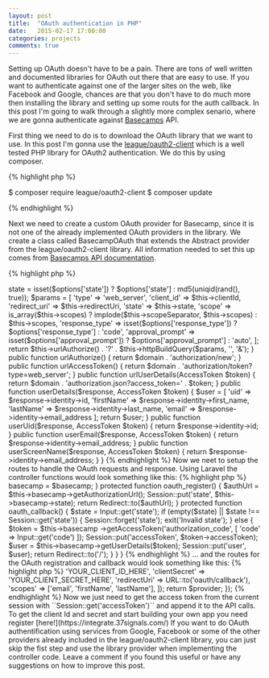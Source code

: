 ```yaml
---
layout: post
title:  "OAuth authentication in PHP"
date:   2015-02-17 17:00:00
categories: projects
comments: true
---
```


Setting up OAuth doesn't have to be a pain. There are tons of well written and documented libraries for OAuth out there that are easy to use. If you want to authenticate against one of the larger sites on the web, like Facebook and Google, chances are that you don't have to do much more then installing the library and setting up some routs for the auth callback. In this post I'm going to walk through a slightly more complex senario, where we are gonna authenticate against [Basecamps](basecamp.com) API.


First thing we need to do is to download the OAuth library that we want to use. In this post I'm gonna use the [league/oauth2-client](https://github.com/thephpleague/oauth2-client) which is a well tested PHP library for OAuth2 authentication. We do this by using composer.

{% highlight php %}

$ composer require league/oauth2-client
$ composer update

{% endhighlight %}

Next we need to create a custom OAuth provider for Basecamp, since it is not one of the already implemented OAuth providers in the library. We create a class called BasecampOAuth that extends the Abstract provider from the league/oauth2-client library. All information needed to set this up comes from [Basecamps API documentation](https://github.com/basecamp/api/blob/master/sections/authentication.md).

{% highlight php %}
<?php

use \League\OAuth2\Client\Provider\AbstractProvider;
use \League\OAuth2\Client\Token\AccessToken;

class BasecampOAuthProvider extends AbstractProvider {

    private $domain = 'https://launchpad.37signals.com/';

    public $responseType = 'json';

    public function getAuthorizationUrl($options = []) {

        $this->state = isset($options['state']) ?
             $options['state'] :
             md5(uniqid(rand(), true));

        $params = [
            'type' => 'web_server',
            'client_id' => $this->clientId,
            'redirect_uri' => $this->redirectUri,
            'state' => $this->state,
            'scope' => is_array($this->scopes) ?
                implode($this->scopeSeparator, $this->scopes) :
                $this->scopes,
            'response_type' => isset($options['response_type']) ?
                $options['response_type'] :
                'code',
            'approval_prompt' => isset($options['approval_prompt']) ?
                $options['approval_prompt'] :
                'auto',
        ];

        return $this->urlAuthorize() .
            '?' . $this->httpBuildQuery($params, '', '&');
    }

    public function urlAuthorize() {
        return $domain . 'authorization/new';
    }

    public function urlAccessToken() {
        return $domain . 'authorization/token?type=web_server';
    }

    public function urlUserDetails(AccessToken $token) {
        return $domain . 'authorization.json?access_token=' . $token;
    }

    public function userDetails($response, AccessToken $token) {
        $user = [
            'uid' => $response->identity->id,
            'firstName' => $response->identity->first_name,
            'lastName' => $response->identity->last_name,
            'email' => $response->identity->email_address
        ];

        return $user;
    }

    public function userUid($response, AccessToken $token) {
        return $response->identity->id;
    }

    public function userEmail($response, AccessToken $token) {
        return $response->identity->email_address;
    }

    public function userScreenName($response, AccessToken $token)
    {
        return $response->identity->email_address;
    }
}
{% endhighlight %}

Now we neet to setup the routes to handle the OAuth requests and response.

Using Laravel the controller functions would look something like this:

{% highlight php %}
<?php

class AuthController extends BaseController {

    private $basecamp;

    public function __construct(BasecampOAuthProvider $basecamp) {
        $this->basecamp = $basecamp;
    }

    protected function oauth_register()
    {
        $authUrl = $this->basecamp->getAuthorizationUrl();
        Session::put('state', $this->basecamp->state);

        return Redirect::to($authUrl);
    }

    protected function oauth_callback()
    {
        $state = Input::get('state');

        if (empty($state) || $state !== Session::get('state')) {
            Session::forget('state');
            exit('Invalid state');
        }
        else {
            $token = $this->basecamp
                ->getAccessToken('authorization_code', [
                    'code' => Input::get('code')
            ]);

            Session::put('accessToken', $token->accessToken);
            $user = $this->basecamp->getUserDetails($token);
            Session::put('user', $user);

            return Redirect::to('/');
        }
    }
}

{% endhighlight %}

... and the routes for the OAuth registration and callback would look something like this:

{% highlight php %}
<?php

Route::get('/oauth/register', 'AuthController@oauth_register');
Route::get('/oauth/callback', 'AuthController@oauth_callback');

{% endhighlight %}

We initialize the BasecampOAuth class using the Laravel IoC container for dependency injection. Add this code with your other IoC initialization code, or in bootstrap/start.php.

{% highlight php %}
<?php

App::bind('BasecampOAuthProvider', function($app) {

    $provider = new BasecampOAuthProvider([
        'clientId'      => 'YOUR_CLIENT_ID_HERE',
        'clientSecret'  => 'YOUR_CLIENT_SECRET_HERE',
        'redirectUri'   => URL::to('oauth/callback'),
        'scopes'        => ['email', 'firstName', 'lastName'],
    ]);

    return $provider;
});

{% endhighlight %}

Now we just need to get the access token from the current session with ``Session::get('accessToken')`` and append it to the API calls.

To get the client Id and secret and start building your own app you need register [here!](https://integrate.37signals.com/)

If you want to do OAuth authentification using services from Google, Facebook or some of the other providers already included in the league/oauth2-client library, you can just skip the fist step and use the library provider when implementing the controller code.

Leave a comment if you found this useful or have any suggestions on how to improve this post.
